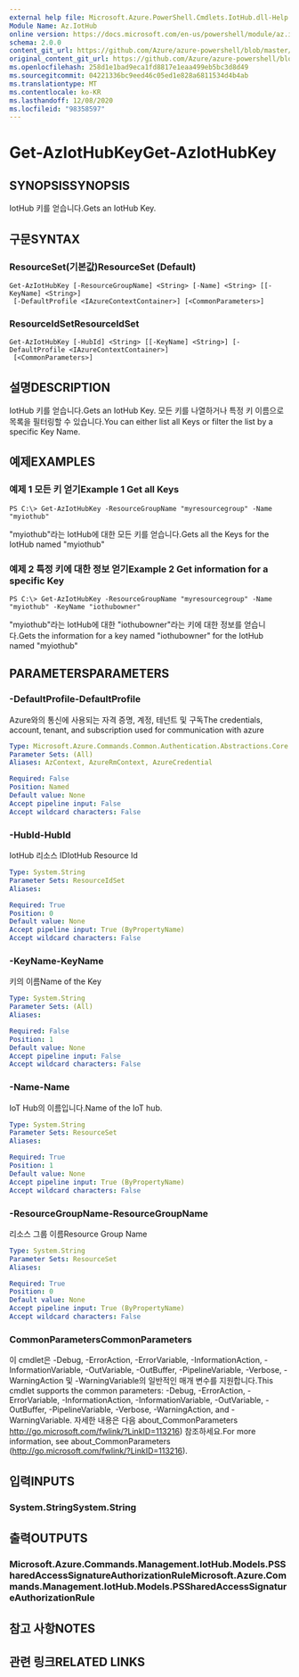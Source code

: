 ```yaml
---
external help file: Microsoft.Azure.PowerShell.Cmdlets.IotHub.dll-Help.xml
Module Name: Az.IotHub
online version: https://docs.microsoft.com/en-us/powershell/module/az.iothub/get-aziothubkey
schema: 2.0.0
content_git_url: https://github.com/Azure/azure-powershell/blob/master/src/IotHub/IotHub/help/Get-AzIotHubKey.md
original_content_git_url: https://github.com/Azure/azure-powershell/blob/master/src/IotHub/IotHub/help/Get-AzIotHubKey.md
ms.openlocfilehash: 258d1e1bad9eca1fd8817e1eaa499eb5bc3d8d49
ms.sourcegitcommit: 04221336bc9eed46c05ed1e828a6811534d4b4ab
ms.translationtype: MT
ms.contentlocale: ko-KR
ms.lasthandoff: 12/08/2020
ms.locfileid: "98358597"
---
```

# <span data-ttu-id="5d556-101">Get-AzIotHubKey</span><span class="sxs-lookup"><span data-stu-id="5d556-101">Get-AzIotHubKey</span></span>

## <span data-ttu-id="5d556-102">SYNOPSIS</span><span class="sxs-lookup"><span data-stu-id="5d556-102">SYNOPSIS</span></span>
<span data-ttu-id="5d556-103">IotHub 키를 얻습니다.</span><span class="sxs-lookup"><span data-stu-id="5d556-103">Gets an IotHub Key.</span></span>

## <span data-ttu-id="5d556-104">구문</span><span class="sxs-lookup"><span data-stu-id="5d556-104">SYNTAX</span></span>

### <span data-ttu-id="5d556-105">ResourceSet(기본값)</span><span class="sxs-lookup"><span data-stu-id="5d556-105">ResourceSet (Default)</span></span>
```
Get-AzIotHubKey [-ResourceGroupName] <String> [-Name] <String> [[-KeyName] <String>]
 [-DefaultProfile <IAzureContextContainer>] [<CommonParameters>]
```

### <span data-ttu-id="5d556-106">ResourceIdSet</span><span class="sxs-lookup"><span data-stu-id="5d556-106">ResourceIdSet</span></span>
```
Get-AzIotHubKey [-HubId] <String> [[-KeyName] <String>] [-DefaultProfile <IAzureContextContainer>]
 [<CommonParameters>]
```

## <span data-ttu-id="5d556-107">설명</span><span class="sxs-lookup"><span data-stu-id="5d556-107">DESCRIPTION</span></span>
<span data-ttu-id="5d556-108">IotHub 키를 얻습니다.</span><span class="sxs-lookup"><span data-stu-id="5d556-108">Gets an IotHub Key.</span></span>
<span data-ttu-id="5d556-109">모든 키를 나열하거나 특정 키 이름으로 목록을 필터링할 수 있습니다.</span><span class="sxs-lookup"><span data-stu-id="5d556-109">You can either list all Keys or filter the list by a specific Key Name.</span></span>

## <span data-ttu-id="5d556-110">예제</span><span class="sxs-lookup"><span data-stu-id="5d556-110">EXAMPLES</span></span>

### <span data-ttu-id="5d556-111">예제 1 모든 키 얻기</span><span class="sxs-lookup"><span data-stu-id="5d556-111">Example 1 Get all Keys</span></span>
```
PS C:\> Get-AzIotHubKey -ResourceGroupName "myresourcegroup" -Name "myiothub"
```

<span data-ttu-id="5d556-112">"myiothub"라는 IotHub에 대한 모든 키를 얻습니다.</span><span class="sxs-lookup"><span data-stu-id="5d556-112">Gets all the Keys for the IotHub named "myiothub"</span></span>

### <span data-ttu-id="5d556-113">예제 2 특정 키에 대한 정보 얻기</span><span class="sxs-lookup"><span data-stu-id="5d556-113">Example 2 Get information for a specific Key</span></span>
```
PS C:\> Get-AzIotHubKey -ResourceGroupName "myresourcegroup" -Name "myiothub" -KeyName "iothubowner"
```

<span data-ttu-id="5d556-114">"myiothub"라는 IotHub에 대한 "iothubowner"라는 키에 대한 정보를 얻습니다.</span><span class="sxs-lookup"><span data-stu-id="5d556-114">Gets the information for a key named "iothubowner" for the IotHub named "myiothub"</span></span>

## <span data-ttu-id="5d556-115">PARAMETERS</span><span class="sxs-lookup"><span data-stu-id="5d556-115">PARAMETERS</span></span>

### <span data-ttu-id="5d556-116">-DefaultProfile</span><span class="sxs-lookup"><span data-stu-id="5d556-116">-DefaultProfile</span></span>
<span data-ttu-id="5d556-117">Azure와의 통신에 사용되는 자격 증명, 계정, 테넌트 및 구독</span><span class="sxs-lookup"><span data-stu-id="5d556-117">The credentials, account, tenant, and subscription used for communication with azure</span></span>

```yaml
Type: Microsoft.Azure.Commands.Common.Authentication.Abstractions.Core.IAzureContextContainer
Parameter Sets: (All)
Aliases: AzContext, AzureRmContext, AzureCredential

Required: False
Position: Named
Default value: None
Accept pipeline input: False
Accept wildcard characters: False
```

### <span data-ttu-id="5d556-118">-HubId</span><span class="sxs-lookup"><span data-stu-id="5d556-118">-HubId</span></span>
<span data-ttu-id="5d556-119">IotHub 리소스 ID</span><span class="sxs-lookup"><span data-stu-id="5d556-119">IotHub Resource Id</span></span>

```yaml
Type: System.String
Parameter Sets: ResourceIdSet
Aliases:

Required: True
Position: 0
Default value: None
Accept pipeline input: True (ByPropertyName)
Accept wildcard characters: False
```

### <span data-ttu-id="5d556-120">-KeyName</span><span class="sxs-lookup"><span data-stu-id="5d556-120">-KeyName</span></span>
<span data-ttu-id="5d556-121">키의 이름</span><span class="sxs-lookup"><span data-stu-id="5d556-121">Name of the Key</span></span>

```yaml
Type: System.String
Parameter Sets: (All)
Aliases:

Required: False
Position: 1
Default value: None
Accept pipeline input: False
Accept wildcard characters: False
```

### <span data-ttu-id="5d556-122">-Name</span><span class="sxs-lookup"><span data-stu-id="5d556-122">-Name</span></span>
<span data-ttu-id="5d556-123">IoT Hub의 이름입니다.</span><span class="sxs-lookup"><span data-stu-id="5d556-123">Name of the IoT hub.</span></span> 

```yaml
Type: System.String
Parameter Sets: ResourceSet
Aliases:

Required: True
Position: 1
Default value: None
Accept pipeline input: True (ByPropertyName)
Accept wildcard characters: False
```

### <span data-ttu-id="5d556-124">-ResourceGroupName</span><span class="sxs-lookup"><span data-stu-id="5d556-124">-ResourceGroupName</span></span>
<span data-ttu-id="5d556-125">리소스 그룹 이름</span><span class="sxs-lookup"><span data-stu-id="5d556-125">Resource Group Name</span></span>

```yaml
Type: System.String
Parameter Sets: ResourceSet
Aliases:

Required: True
Position: 0
Default value: None
Accept pipeline input: True (ByPropertyName)
Accept wildcard characters: False
```

### <span data-ttu-id="5d556-126">CommonParameters</span><span class="sxs-lookup"><span data-stu-id="5d556-126">CommonParameters</span></span>
<span data-ttu-id="5d556-127">이 cmdlet은 -Debug, -ErrorAction, -ErrorVariable, -InformationAction, -InformationVariable, -OutVariable, -OutBuffer, -PipelineVariable, -Verbose, -WarningAction 및 -WarningVariable의 일반적인 매개 변수를 지원합니다.</span><span class="sxs-lookup"><span data-stu-id="5d556-127">This cmdlet supports the common parameters: -Debug, -ErrorAction, -ErrorVariable, -InformationAction, -InformationVariable, -OutVariable, -OutBuffer, -PipelineVariable, -Verbose, -WarningAction, and -WarningVariable.</span></span> <span data-ttu-id="5d556-128">자세한 내용은 다음 about_CommonParameters http://go.microsoft.com/fwlink/?LinkID=113216) 참조하세요.</span><span class="sxs-lookup"><span data-stu-id="5d556-128">For more information, see about_CommonParameters (http://go.microsoft.com/fwlink/?LinkID=113216).</span></span>

## <span data-ttu-id="5d556-129">입력</span><span class="sxs-lookup"><span data-stu-id="5d556-129">INPUTS</span></span>

### <span data-ttu-id="5d556-130">System.String</span><span class="sxs-lookup"><span data-stu-id="5d556-130">System.String</span></span>

## <span data-ttu-id="5d556-131">출력</span><span class="sxs-lookup"><span data-stu-id="5d556-131">OUTPUTS</span></span>

### <span data-ttu-id="5d556-132">Microsoft.Azure.Commands.Management.IotHub.Models.PSSharedAccessSignatureAuthorizationRule</span><span class="sxs-lookup"><span data-stu-id="5d556-132">Microsoft.Azure.Commands.Management.IotHub.Models.PSSharedAccessSignatureAuthorizationRule</span></span>

## <span data-ttu-id="5d556-133">참고 사항</span><span class="sxs-lookup"><span data-stu-id="5d556-133">NOTES</span></span>

## <span data-ttu-id="5d556-134">관련 링크</span><span class="sxs-lookup"><span data-stu-id="5d556-134">RELATED LINKS</span></span>
